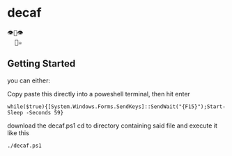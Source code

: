 # decaf
<pre>
👁️👃👁️
  👅☕
</pre> 

## Getting Started
you can either:

Copy paste this directly into a poweshell terminal, then hit enter
```
while($true){[System.Windows.Forms.SendKeys]::SendWait("{F15}");Start-Sleep -Seconds 59}
```

download the decaf.ps1 cd to directory containing said file and execute it like this
```
./decaf.ps1
```
